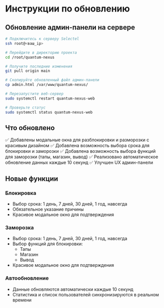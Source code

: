 # Инструкции по обновлению

## Обновление админ-панели на сервере

```bash
# Подключитесь к серверу Selectel
ssh root@<ваш_ip>

# Перейдите в директорию проекта
cd /root/quantum-nexus

# Получите последние изменения
git pull origin main

# Скопируйте обновленный файл админ-панели
cp admin.html /var/www/quantum-nexus/

# Перезапустите веб-сервер
sudo systemctl restart quantum-nexus-web

# Проверьте статус
sudo systemctl status quantum-nexus-web
```

## Что обновлено

✅ Добавлены модальные окна для разблокировки и разморозки с красивым дизайном
✅ Добавлена возможность выбора срока для блокировки и заморозки
✅ Добавлена возможность выбора функций для заморозки (тапы, магазин, вывод)
✅ Реализовано автоматическое обновление данных каждые 10 секунд
✅ Улучшен UX админ-панели

## Новые функции

### Блокировка
- Выбор срока: 1 день, 7 дней, 30 дней, 1 год, навсегда
- Обязательное указание причины
- Красивое модальное окно для подтверждения

### Заморозка
- Выбор срока: 1 день, 7 дней, 30 дней, 1 год, навсегда
- Выбор функций для блокировки:
  - Тапы
  - Магазин
  - Вывод
- Красивое модальное окно для подтверждения

### Автообновление
- Данные обновляются автоматически каждые 10 секунд
- Статистика и список пользователей синхронизируются в реальном времени

